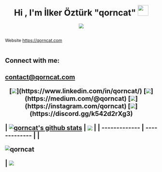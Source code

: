 <h1 align="center">Hi , I'm İlker Öztürk "qorncat" <a href="#" style="pointer-events: none"><img href="<nolink>" src="https://media.giphy.com/media/hvRJCLFzcasrR4ia7z/giphy.gif" width="35"></a></h1>
<p align="center" nolink>
  <a href="#" ><img src="https://readme-typing-svg.herokuapp.com?lines=Computer+Science+Student;Competitive+Programmer;I+improving+creativity&center=true&width=500&height=50"></a>
</p>
<br>
  Website <a href="https://qorncat.com" target="_blank">https://qorncat.com</a><br>
  <br>
<h2> Connect with me:<h2>

contact@qorncat.com
<p align = "center">
[<img href="#" src="https://img.shields.io/badge/linkedin-%2312100E.svg?&style=for-the-badge&logo=linkedin&logoColor=white&color=black" />](https://www.linkedin.com/in/qorncat/)
[<img href="#" src="https://img.shields.io/badge/medium-%2312100E.svg?&style=for-the-badge&logo=medium&logoColor=white&color=black" />](https://medium.com/@qorncat)
[<img href="#" src="https://img.shields.io/badge/instagram-%2312100E.svg?&style=for-the-badge&logo=instagram&logoColor=white&color=black" />](https://instagram.com/qorncat)
[<img href="#" src="https://img.shields.io/badge/discord-%2312100E.svg?&style=for-the-badge&logo=discord&logoColor=white&color=blue" />](https://discord.gg/k542d2rXg3)
</p>
 | <a href="#"><img align="center" src="https://github-readme-stats.vercel.app/api?username=qorncat&show_icons=true&include_all_commits=true&theme=white&hide_border=true" alt="qorncat's github stats" /></a> | <a href="#"><img align="center" src="https://github-readme-stats.vercel.app/api/top-langs/?username=qorncat&layout=compact&theme=white&hide_border=true" /></a> |
| ------------- | ------------- |
 | <p href="#"><img href="#" align="center" src="https://github-readme-streak-stats.herokuapp.com/?user=qorncat" alt="qorncat" /></p> |   <a href="#" ><img src="http://readme-typing-svg.herokuapp.com?size=35&color=00F72F&background=FFFFFF00&width=500&lines=Nice+to+meet+you!&center=true&Center=true"></a>


